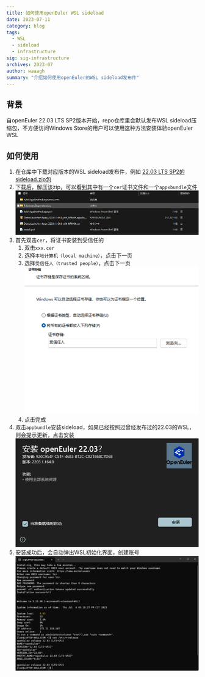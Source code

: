 ```yaml
---
title: 如何使用openEuler WSL sideload
date: 2023-07-11
category: blog
tags:
  - WSL
  - sideload
  - infrastructure
sig: sig-infrastructure
archives: 2023-07
author: waaagh
summary: "介绍如何使用openEuler的WSL sideload发布件"
---
```


## 背景
自openEuler 22.03 LTS SP2版本开始，repo仓库里会默认发布WSL sideload压缩包，不方便访问Windows Store的用户可以使用这种方法安装体验openEuler WSL

## 如何使用
1. 在仓库中下载对应版本的WSL sideload发布件，例如 [22.03 LTS SP2的sideload.zip包](https://repo.openeuler.org/openEuler-22.03-LTS-SP2/WSL/openEuler-WSL-22.03.zip)
1. 下载后，解压该zip，可以看到其中有一个`cer`证书文件和一个`appxbundle`文件
![Alt text](./hows1.png)
1. 首先双击`cer`，将证书安装到受信任的
    1. 双击`xxx.cer`
    1. 选择`本地计算机（local machine）`，点击下一页
    1. 选择`受信任人（trusted people）`，点击下一页
    ![Alt text](./hows2.png)
    1. 点击完成
1. 双击`appbundle`安装sideload，如果已经按照过曾经发布过的22.03的WSL，则会提示更新，点击安装
    ![Alt text](./hows3.png)
1. 安装成功后，会自动弹出WSL初始化界面，创建账号
    ![Alt text](./hows4.png)